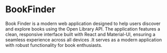 # BookFinder
Book Finder is a modern web application designed to help users discover and explore books using the Open Library API. The application features a clean, responsive interface built with React and Material-UI, ensuring a seamless experience across all devices .It serves as a modern application with robust functionality for book enthusiasts.
